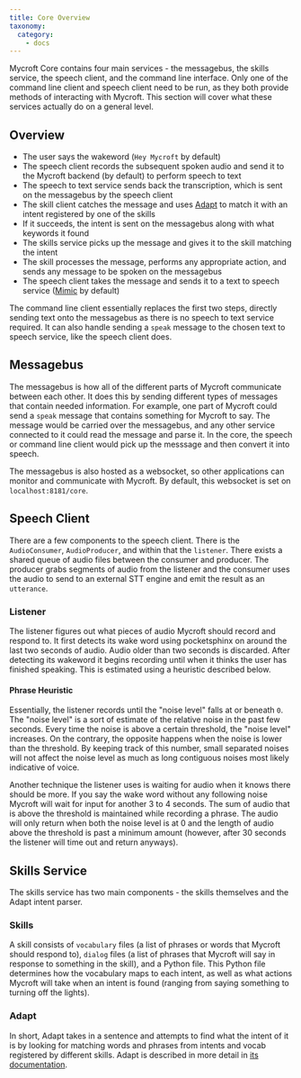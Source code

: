 ```yaml
---
title: Core Overview
taxonomy:
  category:
    - docs
---
```


Mycroft Core contains four main services - the messagebus, the skills service, the speech client, and the command line interface. Only one of the command line client and speech client need to be run, as they both provide methods of interacting with Mycroft. This section will cover what these services actually do on a general level.

## Overview

 - The user says the wakeword (`Hey Mycroft` by default)
 - The speech client records the subsequent spoken audio and send it to the Mycroft backend (by default) to perform speech to text
 - The speech to text service sends back the transcription, which is sent on the messagebus by the speech client
 - The skill client catches the message and uses [Adapt](https://adapt.mycroft.ai/) to match it with an intent registered by one of the skills
 - If it succeeds, the intent is sent on the messagebus along with what keywords it found
 - The skills service picks up the message and gives it to the skill matching the intent
 - The skill processes the message, performs any appropriate action, and sends any message to be spoken on the messagebus
 - The speech client takes the message and sends it to a text to speech service ([Mimic](https://mimic.mycroft.ai/) by default) 
 
The command line client essentially replaces the first two steps, directly sending text onto the messagebus as there is no speech to text service required. It can also handle sending a `speak` message to the chosen text to speech service, like the speech client does.

## Messagebus

The messagebus is how all of the different parts of Mycroft communicate between each other. It does this by sending different types of messages that contain needed information. For example, one part of Mycroft could send a `speak` message that contains something for Mycroft to say. The message would be carried over the messagebus, and any other service connected to it could read the message and parse it. In the core, the speech or command line client would pick up the messsage and then convert it into speech. 

The messagebus is also hosted as a websocket, so other applications can monitor and communicate with Mycroft. By default, this websocket is set on 
`localhost:8181/core`.

## Speech Client

There are a few components to the speech client. There is the `AudioConsumer`, `AudioProducer`, and within that the `listener`. There exists a shared queue of audio files between the consumer and producer. The producer grabs segments of audio from the listener and the consumer uses the audio to send to an external STT engine and emit the result as an `utterance`.

### Listener

The listener figures out what pieces of audio Mycroft should record and respond to. It first detects its wake word using pocketsphinx on around the last two seconds of audio. Audio older than two seconds is discarded. After detecting its wakeword it begins recording until when it thinks the user has finished speaking. This is estimated using a heuristic described below.

#### Phrase Heuristic

Essentially, the listener records until the "noise level" falls at or beneath `0`. The "noise level" is a sort of estimate of the relative noise in the past few seconds. Every time the noise is above a certain threshold, the "noise level" increases. On the contrary, the opposite happens when the noise is lower than the threshold. By keeping track of this number, small separated noises will not affect the noise level as much as long contiguous noises most likely indicative of voice.

Another technique the listener uses is waiting for audio when it knows there should be more. If you say the wake word without any following noise Mycroft will wait for input for another 3 to 4 seconds. The sum of audio that is above the threshold is maintained while recording a phrase. The audio will only return when both the noise level is at 0 and the length of audio above the threshold is past a minimum amount (however, after 30 seconds the listener will time out and return anyways).

## Skills Service

The skills service has two main components - the skills themselves and the Adapt intent parser.

### Skills

A skill consists of `vocabulary` files (a list of phrases or words that Mycroft should respond to), `dialog` files (a list of phrases that Mycroft will say in response to something in the skill), and a Python file. This Python file determines how the vocabulary maps to each intent, as well as what actions Mycroft will take when an intent is found (ranging from saying something to turning off the lights). 

### Adapt

In short, Adapt takes in a sentence and attempts to find what the intent of it is by looking for matching words and phrases from intents and vocab registered by different skills. Adapt is described in more detail in [its documentation](https://adapt.mycroft.ai/).

 
